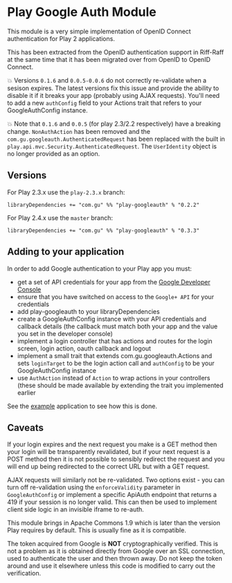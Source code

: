 Play Google Auth Module
=======================

This module is a very simple implementation of OpenID Connect authentication
for Play 2 applications.

This has been extracted from the OpenID authentication support in Riff-Raff
at the same time that it has been migrated over from OpenID to OpenID Connect.

:boom: Versions `0.1.6` and `0.0.5-0.0.6` do not correctly re-validate when a sesison expires. The latest versions
  fix this issue and provide the ability to disable it if it breaks your app (probably using AJAX requests).
  You'll need to add a new `authConfig` field to your Actions trait that refers to your GoogleAuthConfig instance.

:boom: Note that `0.1.6` and `0.0.5` (for play 2.3/2.2 respectively) have a breaking change. `NonAuthAction` has
been removed and the `com.gu.googleauth.AuthenticatedRequest` has been replaced with the built in
`play.api.mvc.Security.AuthenticatedRequest`. The `UserIdentity` object is no longer provided as an option.

Versions
--------

For Play 2.3.x use the `play-2.3.x` branch:
```
libraryDependencies += "com.gu" %% "play-googleauth" % "0.2.2"
```

For Play 2.4.x use the `master` branch:
```
libraryDependencies += "com.gu" %% "play-googleauth" % "0.3.3"
```

Adding to your application
--------------------------

In order to add Google authentication to your Play app you must:

 - get a set of API credentials for your app from the [Google Developer Console](https://console.developers.google.com)
 - ensure that you have switched on access to the `Google+ API` for your credentials
 - add play-googleauth to your libraryDependencies
 - create a GoogleAuthConfig instance with your API credentials and callback details (the callback must match both your
 app and the value you set in the developer console)
 - implement a login controller that has actions and routes for the login screen, login action, oauth callback and
 logout
 - implement a small trait that extends com.gu.googleauth.Actions and sets `loginTarget` to be the login action call and
   `authConfig` to be your GoogleAuthConfig instance
 - use `AuthAction` instead of `Action` to wrap actions in your controllers (these should be made
 available by extending the trait you implemented earlier

See the [example](https://github.com/guardian/play-googleauth/tree/master/example) application to see how this is done.

Caveats
-------

If your login expires and the next request you make is a GET method then your login will be transparently revalidated,
but if your next request is a POST method then it is not possible to sensibly redirect the request and you will end
up being redirected to the correct URL but with a GET request.

AJAX requests will similarly not be re-validated. Two options exist - you can turn off re-validation using the
 `enforceValidity` parameter in `GoogleAuthConfig` or implement a specific ApiAuth endpoint that returns a 419 if your
 session is no longer valid. This can then be used to implement client side logic in an invisible iframe to re-auth.

This module brings in Apache Commons 1.9 which is later than the version Play requires by default. This is
usually fine as it is compatible.

The token acquired from Google is **NOT** cryptographically verified. This is not a problem as it is obtained directly
from Google over an SSL connection, used to authenticate the user and then thrown away. Do not keep the token around
and use it elsewhere unless this code is modified to carry out the verification.
